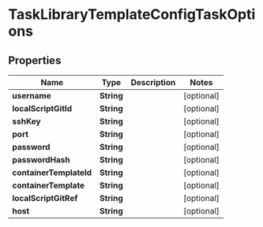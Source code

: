 

# TaskLibraryTemplateConfigTaskOptions

## Properties

Name | Type | Description | Notes
------------ | ------------- | ------------- | -------------
**username** | **String** |  |  [optional]
**localScriptGitId** | **String** |  |  [optional]
**sshKey** | **String** |  |  [optional]
**port** | **String** |  |  [optional]
**password** | **String** |  |  [optional]
**passwordHash** | **String** |  |  [optional]
**containerTemplateId** | **String** |  |  [optional]
**containerTemplate** | **String** |  |  [optional]
**localScriptGitRef** | **String** |  |  [optional]
**host** | **String** |  |  [optional]



